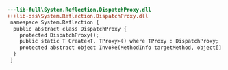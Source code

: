 ﻿```diff
---lib-full\System.Reflection.DispatchProxy.dll
+++lib-oss\System.Reflection.DispatchProxy.dll
 namespace System.Reflection {
  public abstract class DispatchProxy {
    protected DispatchProxy();
    public static T Create<T, TProxy>() where TProxy : DispatchProxy;
    protected abstract object Invoke(MethodInfo targetMethod, object[] args);
  }
 }
```
